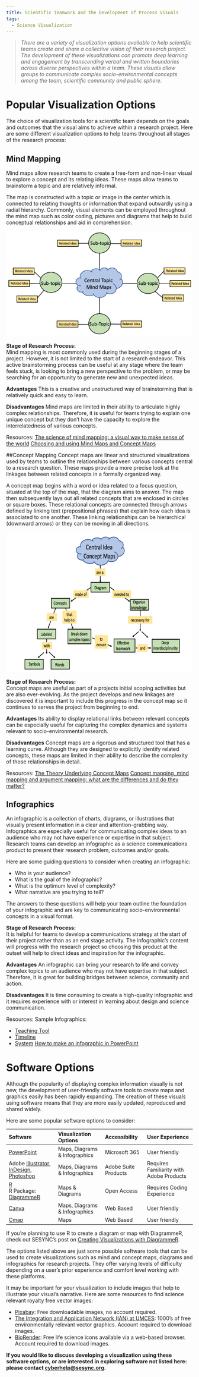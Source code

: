 ```yaml
---
title: Scientific Teamwork and the Development of Process Visuals 
tags:
  - Science Visualization
---
```


> *There are a variety of visualization options available to help scientific teams create and share a collective vision of their research project.  The development of these visualizations can promote deep learning and engagement by transcending verbal and written boundaries across diverse perspectives within a team.  These visuals allow groups to communicate complex socio-environmental concepts among the team, scientific community and public sphere.*

# Popular Visualization Options 

The choice of visualization tools for a scientific team depends on the goals and outcomes that the visual aims to achieve within a research project.  Here are some different visualization options to help teams throughout all stages of the research process: 

## Mind Mapping 

Mind maps allow research teams to create a free-form and non-linear visual to explore a concept and its relating ideas.  These maps allow teams to brainstorm a topic and are relatively informal.  

The map is constructed with a topic or image in the center which is connected to relating thoughts or information that expand outwardly using a radial hierarchy.  Commonly, visual elements can be employed throughout the mind map such as color coding, pictures and diagrams that help to build conceptual relationships and aid in comprehension.  

![Mind Map Sample](/assets/images/Mind_Map.png)

**Stage of Research Process:**  
Mind mapping is most commonly used during the beginning stages of a project.  However, it is not limited to the start of a research endeavor.  This active brainstorming process can be useful at any stage where the team feels stuck, is looking to bring a new perspective to the problem, or may be searching for an opportunity to generate new and unexpected ideas. 

**Advantages**
This is a creative and unstructured way of brainstorming that is relatively quick and easy to learn.

**Disadvantages**
Mind maps are limited in their ability to articulate highly complex relationships.  Therefore, it is useful for teams trying to explain one unique concept but they don’t have the capacity to explore the interrelatedness of various concepts. 

Resources: 
[The science of mind mapping: a visual way to make sense of the world](https://nesslabs.com/mind-mapping)
[Choosing and using Mind Maps and Concept Maps](https://www.olympic-limited.co.uk/wp-content/uploads/2013/05/Choosing-and-using-Mind-Maps-and-Concept-Maps.pdf)

##Concept Mapping 
Concept maps are linear and structured visualizations used by teams to outline the relationships between various concepts central to a research question. These maps provide a more precise look at the linkages between related concepts in a formally organized way. 

A concept map begins with a word or idea related to a focus question, situated at the top of the map, that the diagram aims to answer.  The map then subsequently lays out all related concepts that are enclosed in circles or square boxes.  These relational concepts are connected through arrows defined by linking text (prepositional phrases) that explain how each idea is associated to one another.  These linking relationships can be hierarchical (downward arrows) or they can be moving in all directions.  

![Concept Map Sample](/assets/images/Concept_Maps.png)

**Stage of Research Process:**  
Concept maps are useful as part of a projects initial scoping activities but are also ever-evolving.  As the project develops and new linkages are discovered it is important to include this progress in the concept map so it continues to serves the project from beginning to end. 

**Advantages**
Its ability to display relational links between relevant concepts can be especially useful for capturing the complex dynamics and systems relevant to socio-environmental research. 

**Disadvantages**
Concept maps are a rigorous and structured tool that has a learning curve. Although they are designed to explicitly identify related concepts, these maps are limited in their ability to describe the complexity of those relationships in detail. 

Resources: 
[The Theory Underlying Concept Maps](https://cmap.ihmc.us/publications/researchpapers/TheoryUnderlyingConceptMaps.pdf)
[Concept mapping, mind mapping and argument mapping: what are the differences and do they matter?](https://doi.org/10.1007/s10734-010-9387-6)

## Infographics

An infographic is a collection of charts, diagrams, or illustrations that visually present information in a clear and attention-grabbing way.  Infographics are especially useful for communicating complex ideas to an audience who may not have experience or expertise in that subject. Research teams can develop an infographic as a science communications product to present their research problem, outcomes and/or goals.  

Here are some guiding questions to consider when creating an infographic: 

* Who is your audience? 
* What is the goal of the infographic? 
* What is the optimum level of complexity? 
* What narrative are you trying to tell? 

The answers to these questions will help your team outline the foundation of your infographic and are key to communicating socio-environmental concepts in a visual format.  

**Stage of Research Process:**  
It is helpful for teams to develop a communications strategy at the start of their project rather than as an end stage activity.  The infographic’s content will progress with the research project so choosing this product at the outset will help to direct ideas and inspiration for the infographic. 

**Advantages**
An infographic can bring your research to life and convey complex topics to an audience who may not have expertise in that subject.  Therefore, it is great for building bridges between science, community and action. 

**Disadvantages**
It is time consuming to create a high-quality infographic and it requires experience with or interest in learning about design and science communication.  

Resources: 
Sample Infographics: 
* [Teaching Tool](https://www.sesync.org/infographic-teaching-socio-environmental-problem-solving) 
* [Timeline](https://www.jpl.nasa.gov/infographics/voyager-mission-timeline)
* [System](https://www.nationalgeographic.org/media/the-mangrove-ecosystem/) 
[How to make an infographic in PowerPoint](https://graphicmama.com/blog/how-to-make-an-infographic-in-powerpoint/)

# Software Options 

Although the popularity of displaying complex information visually is not new, the development of user-friendly software tools to create maps and graphics easily has been rapidly expanding.  The creation of these visuals using software means that they are more easily updated, reproduced and shared widely.  

Here are some popular software options to consider: 

| Software   | Visualization Options | Accessibility | User Experience |
| :--------- | :-------------------- | :------------ | :-------------- |
| [PowerPoint](https://www.microsoft.com/en-us/microsoft-365/powerpoint) | Maps, Diagrams & Infographics | Microsoft 365 | User friendly |
| Adobe [Illustrator](https://www.adobe.com/products/illustrator.html), [InDesign](https://www.adobe.com/products/indesign.html), [Photoshop](https://www.adobe.com/products/photoshop.html) | Maps, Diagrams & Infographics | Adobe Suite Products | Requires Familiarity with Adobe Products |
| [R](https://www.r-project.org/)<br />R Package:<br />[DiagrammeR](http://rich-iannone.github.io/DiagrammeR/index.html) |Maps & Diagrams  | Open Access | Requires Coding Experience |
| [Canva](https://www.canva.com/) | Maps, Diagrams & Infographics | Web Based | User friendly |
| [Cmap](https://cmap.ihmc.us/) | Maps | Web Based | User friendly |

If you’re planning to use R to create a diagram or map with DiagrammeR, check out SESYNC’s post on [Creating Visualizations with DiagrammeR](https://cyberhelp.sesync.org/blog/visualization-with-diagrammeR.html). 

The options listed above are just some possible software tools that can be used to create visualizations such as mind and concept maps, diagrams and infographics for research projects.  They offer varying levels of difficulty depending on a user’s prior experience and comfort level working with these platforms. 

It may be important for your visualization to include images that help to illustrate your visual’s narrative.  Here are some resources to find science relevant royalty free vector images: 

* [Pixabay](https://pixabay.com/): Free downloadable images, no account required. 
* [The Integration and Application Network (IAN) at UMCES](https://ian.umces.edu/): 1000’s of free environmentally relevant vector graphics.  Account required to download images. 
* [BioRender](https://biorender.com/): Free life science icons available via a web-based browser. Account required to download images. 

**If you would like to discuss developing a visualization using these software options, or are interested in exploring software not listed here: please contact [cyberhelp@sesync.org](mailto:cyberhelp@sesync.org).**